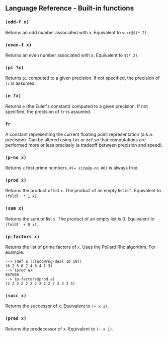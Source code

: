 
## Language Reference - Built-in functions

### `(odd-f x)`

Returns an odd number associated with x. Equivalent to `succ@$(* 2)`.

### `(even-f x)`

Returns an even number associated with x. Equivalent to `$(* 2)`.

### `(pi ?x)`

Returns `pi` computed to a given precision. If not specified, the precision of `fr` is assumed.

### `(e ?x)`

Returns `e` (the Euler's constant) computed to a given precision. If not specified, the precision of `fr` is assumed.

### `fr`

A constant representing the current floating point representation (a.k.a. precision). Can be altered using `let` or `def` so that computations are performed more or less precisely (a tradeoff between precision and speed).

### `(p-no x)`

Returns `x` first prime numbers. `#(= size@p-no #0)` is always true.

### `(prod x)`

Returns the product of list `x`. The product of an empty list is 1. Equivalent to `(foldl' * 1 x)`.

### `(sum x)`

Returns the sum of list `x`. The product of an empty list is 0. Equivalent to `(foldl' + 0 x)`.

### `(p-factors x)`

Returns the list of prime factors of `x`. Uses the Pollard Rho algorithm. For example:

```
--> (def a (:succ@rng-deal 10 10))
(6 2 5 8 7 4 6 4 1 3)
--> (prod a)
967680
--> (p-factors@prod a)
(2 2 2 2 2 2 2 2 2 2 7 3 3 3 5)
```

### `(succ x)`

Returns the successor of x. Equivalent to `(+ x 1)`.

### `(pred x)`

Returns the predecessor of x. Equivalent to `(- x 1)`.
